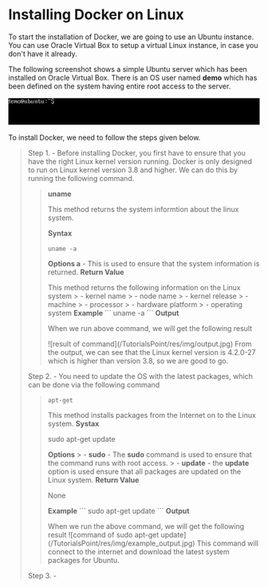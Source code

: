 # Installing Docker on Linux
To start the installation of Docker, we are going to use an Ubuntu instance. You can use Oracle Virtual Box to setup a virtual Linux instance, in case you don't have it already.

The following screenshot shows a simple Ubuntu server which has been installed on Oracle Virtual Box. There is an OS user named <b>demo</b> which has been defined on the system having entire root access to the server.

![a picture of demo example](/TutorialsPoint/res/img/demo_button.jpg)

To install Docker, we need to follow the steps given below.

> Step 1. - Before installing Docker, you first have to ensure that you have the right Linux kernel version running. Docker is only designed to run on Linux kernel version 3.8 and higher. We can do this by running the following command.
>> <b>uname</b>
>> <p>This method returns the system informtion about the linux system.</p>
>>
>> <b> Syntax</b>
>> ```
>> uname -a
>> ```
>> <b> Options </b>
>> <b>a</b> - This is used to ensure that the system information is returned.
>> <b> Return Value</b>
>><p> This method returns the following information on the Linux system
>>> - kernel name
>>> - node name
>>> - kernel release
>>> - machine
>>> - processor
>>> - hardware platform
>>> - operating system
>> <b> Example </b>
>> ```
>> uname -a
>> ```
>> <b> Output</b>
>> <p>When we run above command, we will get the following result</p>
>> ![result of command](/TutorialsPoint/res/img/output.jpg)
>> From the output, we can see that the Linux kernel version is 4.2.0-27 which is higher than version 3.8, so we are good to go.
>
> Step 2. - You need to update the OS with the latest packages, which can be done via the following command
>> ```
>> apt-get
>> ```
>> This method installs packages from the Internet on to the Linux system.
>> <b> Systax</b>
>> <p> sudo apt-get update</p>
>> <b> Options</b>
>>> - <b>sudo</b> - The <b>sudo</b> command is used to ensure that the command runs with root access.
>>> - <b>update</b> - the <b>update</b> option is used ensure that all packages are updated on the Linux system.
>> <b>Return Value</b>
>> <p>None</p>
>> <b>Example</b>
>> ```
>> sudo apt-get update
>>```
>> <b>Output</b>
>> <p>When we run the above command, we will get the following result
>> ![command of sudo apt-get update](/TutorialsPoint/res/img/example_output.jpg)
>> This command will connect to the internet and download the latest system packages for Ubuntu.
> Step 3. - 

